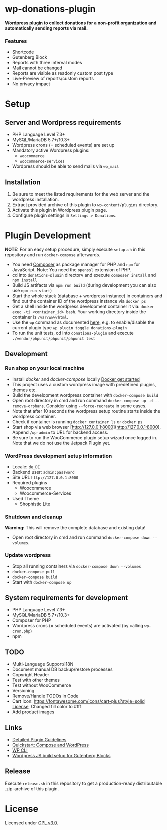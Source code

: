 # wp-donations-plugin

**Wordpress plugin to collect donations for a non-profit organization and
 automatically sending reports via mail.**

### Features
- Shortcode
- Gutenberg Block
- Reports with three interval modes
- Mail cannot be changed
- Reports are visible as readonly custom post type
- Live-Preview of reports/custom reports
- No privacy impact

# Setup

## Server and Wordpress requirements
- PHP Language Level 7.3+
- MySQL/MariaDB 5.7+/10.3+
- Wordpress crons (= scheduled events) are set up
- Mandatory active Wordpress plugins:
    - `woocommerce`
    - `woocommerce-services`
- Wordpress should be able to send mails via `wp_mail`


## Installation
1. Be sure to meet the listed requirements for the web server and the wordpress installation.
2. Extract provided archive of this plugin to `wp-content/plugins` directory.
3. Activate this plugin in Wordpress plugin page.
4. Configure plugin settings in `Settings > Donations`. 

# Plugin Development

**NOTE:** For an easy setup procedure, simply execute `setup.sh` in this repository and 
run `docker-compose` afterwards.

* You need [Composer](https://getcomposer.org) as package manager for PHP and `npm` for JavaScript.
 Note: You need the `openssl` extension of PHP.
* cd into `donations-plugin` directory and execute `composer install` and `npm install`
* Build JS artifacts via `npm run build` (during development you can also use `npm run start`)
* Start the whole stack (database + wordpress instance) in containers and find out the container ID of the wordpress instance via `docker ps`
* Get a shell inside the wordpress development container it via: `docker exec -ti <container_id> bash`.
Your working directory inside the container is `/var/www/html`.
* Use the `wp` command as documented [here](https://wp-cli.org), 
e.g. to enable/disable the current plugin type `wp plugin toggle donations-plugin` 
* To run the unit tests, cd into `donations-plugin` and execute `./vendor/phpunit/phpunit/phpunit test`

## Development

### Run shop on your local machine
* Install *docker* and *docker-compose* locally [Docker get started](https://www.docker.com/get-started)
* This project uses a custom wordpress image with predefined plugins, themes etc.
* Build the development wordpress container with `docker-compose build`
* Open root directory in cmd and run command `docker-compose up -d --remove-orphans`. Consider using `--force-recreate` in some cases.
* Note that after 10 seconds the wordpress setup routine starts inside the wordpress container.
* Check if container is running `docker container ls` or `docker ps`
* Start shop via web browser [http://127.0.0.1:8000](http://127.0.0.1:8000). Append `/wp-admin` to URL for backend access.
* Be sure to run the WooCommerce plugin setup wizard once logged in. Note that we do not use the Jetpack Plugin yet.

### WordPress development setup information
* Locale: `de_DE`
* Backend user: `admin:password`
* Site URL `http://127.0.0.1:8000`
* Required plugins
    * Woocommerce
    * Woocommerce-Services
* Used Theme
    * Shophistic Lite

### Shutdown and cleanup
**Warning:** This will remove the complete database and existing data!

* Open root directory in cmd and run command `docker-compose down --volumes`.
 
### Update wordpress
- Stop all running containers via `docker-compose down --volumes`
- `docker-compose pull`
- `docker-compose build`
- Start with `docker-compose up`
 
## System requirements for development
- PHP Language Level 7.3+
- MySQL/MariaDB 5.7+/10.3+
- Composer for PHP
- Wordpress crons (= scheduled events) are activated (by calling `wp-cron.php`)
- npm

## TODO
- Multi-Language Support/I18N
- Document manual DB backup/restore processes
- Copyright Header
- Test with other themes
- Test without WooCommerce
- Versioning
- Remove/Handle TODOs in Code
- Cart Icon: https://fontawesome.com/icons/cart-plus?style=solid [License](https://fontawesome.com/license), Changed fill color to #fff
- Add product images

## Links
* [Detailed Plugin Guidelines](https://developer.wordpress.org/plugins/wordpress-org/detailed-plugin-guidelines/)
* [Quickstart: Compose and WordPress](https://docs.docker.com/compose/wordpress)
* [WP CLI](https://wp-cli.org)
* [Wordpress JS build setup for Gutenberg Blocks](https://developer.wordpress.org/block-editor/tutorials/javascript/js-build-setup/)

## Release
Execute `release.sh` in this repository to get a production-ready distributable .zip-archive 
of this plugin.

# License
Licensed under [GPL v3.0](./LICENSE).